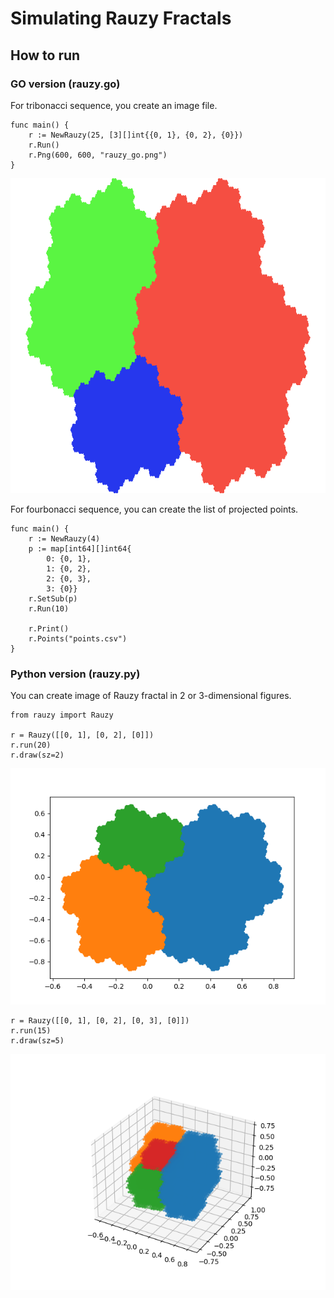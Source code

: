# Simulating Rauzy Fractals

## How to run

### GO version (rauzy.go)

For tribonacci sequence, you create an image file.

```
func main() {    
	r := NewRauzy(25, [3][]int{{0, 1}, {0, 2}, {0}})
	r.Run()
	r.Png(600, 600, "rauzy_go.png")
}
```
![](./img/rauzy_go.png)

For fourbonacci sequence, you can create the list of projected points.

```
func main() {    
    r := NewRauzy(4)
    p := map[int64][]int64{
	    0: {0, 1},
	    1: {0, 2},
	    2: {0, 3},
	    3: {0}}
    r.SetSub(p)
    r.Run(10)

    r.Print()
    r.Points("points.csv")
}
```

### Python version (rauzy.py)

You can create image of Rauzy fractal in 2 or 3-dimensional figures.

```
from rauzy import Rauzy

r = Rauzy([[0, 1], [0, 2], [0]])
r.run(20)
r.draw(sz=2)
```
![](./img/rauzy.png)
```
r = Rauzy([[0, 1], [0, 2], [0, 3], [0]])
r.run(15)
r.draw(sz=5)
```

![](./img/rauzy4.png)

